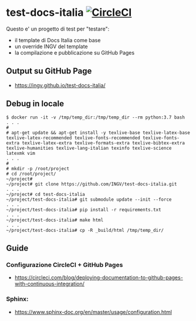 # test-docs-italia [![CircleCI](https://circleci.com/gh/INGV/test-docs-italia/tree/main.svg?style=svg)](https://circleci.com/gh/INGV/test-docs-italia/tree/main)

Questo e' un progetto di test per "testare":
- il template di Docs Italia come base
- un override INGV del template
- la compilazione e pubblicazione su GitHub Pages

## Output su GitHub Page
- https://ingv.github.io/test-docs-italia/

## Debug in locale
```
$ docker run -it -v /tmp/temp_dir:/tmp/temp_dir --rm python:3.7 bash
. . .
#
# apt-get update && apt-get install -y texlive-base texlive-latex-base texlive-latex-recommended texlive-fonts-recommended texlive-fonts-extra texlive-latex-extra texlive-formats-extra texlive-bibtex-extra texlive-humanities texlive-lang-italian texinfo texlive-science latexmk vim
. . .
#
# mkdir -p /root/project
# cd /root/project/
~/project#
~/project# git clone https://github.com/INGV/test-docs-italia.git
. . .
~/project# cd test-docs-italia
~/project/test-docs-italia# git submodule update --init --force
. . .
~/project/test-docs-italia# pip install -r requirements.txt
. . .
~/project/test-docs-italia# make html
. . .
~/project/test-docs-italia# cp -R _build/html /tmp/temp_dir/
```

## Guide
### Configurazione CircleCI + GitHub Pages
- https://circleci.com/blog/deploying-documentation-to-github-pages-with-continuous-integration/

### Sphinx:
- https://www.sphinx-doc.org/en/master/usage/configuration.html

